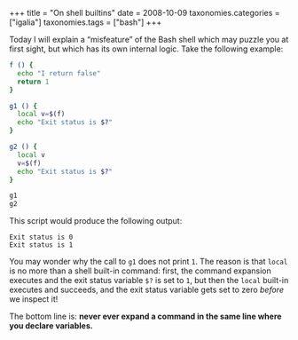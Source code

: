 +++
title = "On shell builtins"
date = 2008-10-09
taxonomies.categories = ["igalia"]
taxonomies.tags = ["bash"]
+++

Today I will explain a “misfeature” of the Bash shell which may puzzle
you at first sight, but which has its own internal logic. Take the
following example:

```bash
f () {
  echo "I return false"
  return 1
}

g1 () {
  local v=$(f)
  echo "Exit status is $?"
}

g2 () {
  local v
  v=$(f)
  echo "Exit status is $?"
}

g1
g2
```

This script would produce the following output:

```
Exit status is 0
Exit status is 1
```

You may wonder why the call to `g1` does not print `1`. The reason is
that `local` is no more than a shell built-in command: first, the
command expansion executes and the exit status variable `$?` is set to
`1`, but then the `local` built-in executes and succeeds, and the exit
status variable gets set to zero *before* we inspect it!

The bottom line is: **never ever expand a command in the same line where
you declare variables.**

